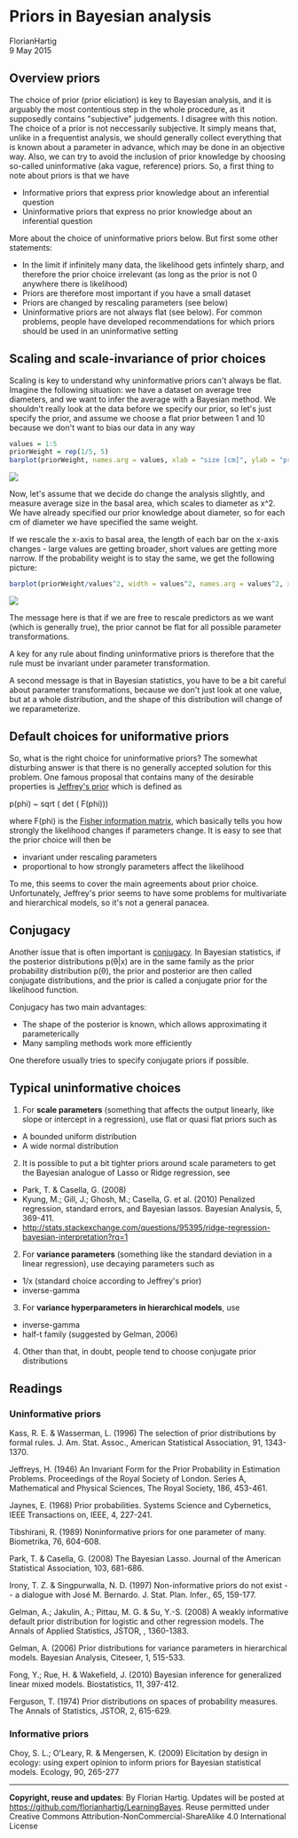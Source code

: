 # Priors in Bayesian analysis
FlorianHartig  
9 May 2015  






## Overview priors

The choice of prior (prior eliciation) is key to Bayesian analysis, and it is arguably the most contentious step in the whole procedure, as it supposedly contains "subjective" judgements. I disagree with this notion. The choice of a prior is not neccessarily subjective. It simply means that, unlike in a frequentist analysis, we should generally collect everything that is known about a parameter in advance, which may be done in an objective way. Also, we can try to avoid the inclusion of prior knowledge by choosing so-called uninformative (aka vague, reference) priors. So, a first thing to note about priors is that we have 

* Informative priors that express prior knowledge about an inferential question
* Uninformative priors that express no prior knowledge about an inferential question

More about the choice of uninformative priors below. But first some other statements:

* In the limit if infinitely many data, the likelihood gets infintely sharp, and therefore the prior choice irrelevant (as long as the prior is not 0 anywhere there is likelihood)
* Priors are therefore most important if you have a small dataset 
* Priors are changed by rescaling parameters (see below)
* Uninformative priors are not always flat (see below). For common problems, people have developed recommendations for which priors should be used in an uninformative setting 


## Scaling and scale-invariance of prior choices 

Scaling is key to understand why uninformative priors can't always be flat. Imagine the following situation: we have a dataset on average tree diameters, and we want to infer the average with a Bayesian method. We shouldn't really look at the data before we specify our prior, so let's just specify the prior, and assume we choose a flat prior between 1 and 10 because we don't want to bias our data in any way


```r
values = 1:5
priorWeight = rep(1/5, 5)
barplot(priorWeight, names.arg = values, xlab = "size [cm]", ylab = "priorProbability", col = "darkseagreen")
```

![](priors_files/figure-html/unnamed-chunk-2-1.png) 

Now, let's assume that we decide do change the analysis slightly, and measure average size in the basal area, which scales to diameter as x^2. We have already specified our prior knowledge about diameter, so for each cm of diameter we have specified the same weight. 

If we rescale the x-axis to basal area, the length of each bar on the x-axis changes - large values are getting broader, short values are getting more narrow. If the probability weight is to stay the same, we get the following picture:


```r
barplot(priorWeight/values^2, width = values^2, names.arg = values^2, xlab = "size [cm^2]", ylab = "priorProbability", col = "darkseagreen")
```

![](priors_files/figure-html/unnamed-chunk-3-1.png) 

The message here is that if we are free to rescale predictors as we want (which is generally true), the prior cannot be flat for all possible parameter transformations. 

A key for any rule about finding uninformative priors is therefore that the rule must be invariant under parameter transformation. 

A second message is that in Bayesian statistics, you have to be a bit careful about parameter transformations, because we don't just look at one value, but at a whole distribution, and the shape of this distribution will change of we reparameterize. 


## Default choices for uniformative priors 

So, what is the right choice for uninformative priors? The somewhat disturbing answer is that there is no generally accepted solution for this problem. One famous proposal that contains many of the desirable properties is [Jeffrey's prior](http://en.wikipedia.org/wiki/Jeffreys_prior) which is defined as 

p(phi) ~ sqrt ( det ( F(phi)))

where F(phi) is the [Fisher information matrix](http://en.wikipedia.org/wiki/Fisher_information), which basically tells you how strongly the likelihood changes if parameters change. It is easy to see that the prior choice will then be

* invariant under rescaling parameters
* proportional to how strongly parameters affect the likelihood

To me, this seems to cover the main agreements about prior choice. Unfortunately, Jeffrey's prior seems to have some problems for multivariate and hierarchical models, so it's not a general panacea.

## Conjugacy

Another issue that is often important is [conjugacy](http://en.wikipedia.org/wiki/Conjugate_prior). In Bayesian statistics, if the posterior distributions p(θ|x) are in the same family as the prior probability distribution p(θ), the prior and posterior are then called conjugate distributions, and the prior is called a conjugate prior for the likelihood function. 

Conjugacy has two main advantages:

* The shape of the posterior is known, which allows approximating it parameterically
* Many sampling methods work more efficiently

One therefore usually tries to specify conjugate priors if possible. 


## Typical uninformative choices 



1. For **scale parameters** (something that affects the output linearly, like slope or intercept in a regression), use flat or quasi flat priors such as
  * A bounded uniform distribution
  * A wide normal distribution
  
2. It is possible to put a bit tighter priors around scale parameters to get the Bayesian analogue of Lasso or Ridge regression, see 
  * Park, T. & Casella, G. (2008) 
  * Kyung, M.; Gill, J.; Ghosh, M.; Casella, G. et al. (2010) Penalized regression, standard errors, and Bayesian lassos. Bayesian Analysis, 5, 369-411.
  * http://stats.stackexchange.com/questions/95395/ridge-regression-bayesian-interpretation?rq=1


2. For **variance parameters** (something like the standard deviation in a linear regression), use decaying parameters such as
  * 1/x (standard choice according to Jeffrey's prior)
  * inverse-gamma
  
3. For **variance hyperparameters in hierarchical models**, use
  * inverse-gamma
  * half-t family (suggested by Gelman, 2006)
  

4. Other than that, in doubt, people tend to choose conjugate prior distributions


## Readings

### Uninformative priors 

Kass, R. E. & Wasserman, L. (1996) The selection of prior distributions by formal rules. J. Am. Stat. Assoc., American Statistical Association, 91, 1343-1370.

Jeffreys, H. (1946) An Invariant Form for the Prior Probability in Estimation Problems. Proceedings of the Royal Society of London. Series A, Mathematical and Physical Sciences, The Royal Society, 186, 453-461.

Jaynes, E. (1968) Prior probabilities. Systems Science and Cybernetics, IEEE Transactions on, IEEE, 4, 227-241.

Tibshirani, R. (1989) Noninformative priors for one parameter of many. Biometrika, 76, 604-608.

Park, T. & Casella, G. (2008) The Bayesian Lasso. Journal of the American Statistical Association, 103, 681-686.

Irony, T. Z. & Singpurwalla, N. D. (1997) Non-informative priors do not exist -- a dialogue with José M. Bernardo. J. Stat. Plan. Infer., 65, 159-177.

Gelman, A.; Jakulin, A.; Pittau, M. G. & Su, Y.-S. (2008) A weakly informative default prior distribution for logistic and other regression models. The Annals of Applied Statistics, JSTOR, , 1360-1383.

Gelman, A. (2006) Prior distributions for variance parameters in hierarchical models. Bayesian Analysis, Citeseer, 1, 515-533.

Fong, Y.; Rue, H. & Wakefield, J. (2010) Bayesian inference for generalized linear mixed models. Biostatistics, 11, 397-412.

Ferguson, T. (1974) Prior distributions on spaces of probability measures. The Annals of Statistics, JSTOR, 2, 615-629.


### Informative priors 

Choy, S. L.; O'Leary, R. & Mengersen, K. (2009) Elicitation by design in ecology: using expert opinion to inform priors for Bayesian statistical models. Ecology, 90, 265-277




---
**Copyright, reuse and updates**: By Florian Hartig. Updates will be posted at https://github.com/florianhartig/LearningBayes. Reuse permitted under Creative Commons Attribution-NonCommercial-ShareAlike 4.0 International License

